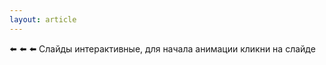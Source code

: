 ```yaml
---
layout: article
---
```

:arrow_left: :arrow_left: :arrow_left:
Слайды интерактивные, для начала анимации кликни на слайде
